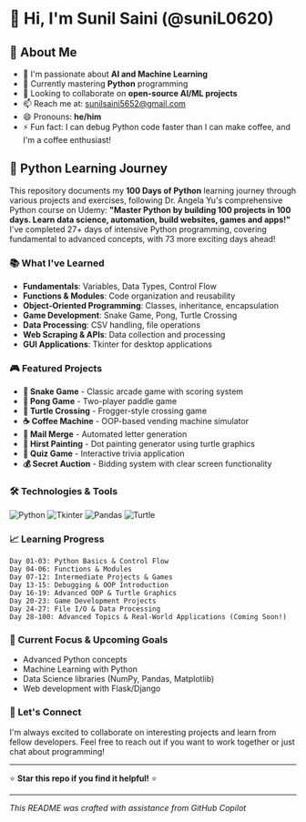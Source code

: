 # 👋 Hi, I'm Sunil Saini (@suniL0620)

## 🚀 About Me

- 👀 I'm passionate about **AI and Machine Learning**
- 🌱 Currently mastering **Python** programming
- 💞️ Looking to collaborate on **open-source AI/ML projects**
- 📫 Reach me at: [sunilsaini5652@gmail.com](mailto:sunilsaini5652@gmail.com)
- 😄 Pronouns: **he/him**
- ⚡ Fun fact: I can debug Python code faster than I can make coffee, and I'm a coffee enthusiast!

## 🐍 Python Learning Journey

This repository documents my **100 Days of Python** learning journey through various projects and exercises, following Dr. Angela Yu's comprehensive Python course on Udemy: **"Master Python by building 100 projects in 100 days. Learn data science, automation, build websites, games and apps!"** I've completed 27+ days of intensive Python programming, covering fundamental to advanced concepts, with 73 more exciting days ahead!

### 📚 What I've Learned

- **Fundamentals**: Variables, Data Types, Control Flow
- **Functions & Modules**: Code organization and reusability
- **Object-Oriented Programming**: Classes, inheritance, encapsulation
- **Game Development**: Snake Game, Pong, Turtle Crossing
- **Data Processing**: CSV handling, file operations
- **Web Scraping & APIs**: Data collection and processing
- **GUI Applications**: Tkinter for desktop applications

### 🎮 Featured Projects

- **🐍 Snake Game** - Classic arcade game with scoring system
- **🏓 Pong Game** - Two-player paddle game
- **🐢 Turtle Crossing** - Frogger-style crossing game
- **☕ Coffee Machine** - OOP-based vending machine simulator
- **📧 Mail Merge** - Automated letter generation
- **🎨 Hirst Painting** - Dot painting generator using turtle graphics
- **🧠 Quiz Game** - Interactive trivia application
- **💰 Secret Auction** - Bidding system with clear screen functionality

### 🛠️ Technologies & Tools

![Python](https://img.shields.io/badge/Python-3776AB?style=for-the-badge&logo=python&logoColor=white)
![Tkinter](https://img.shields.io/badge/Tkinter-FF6B6B?style=for-the-badge&logo=python&logoColor=white)
![Pandas](https://img.shields.io/badge/Pandas-150458?style=for-the-badge&logo=pandas&logoColor=white)
![Turtle](https://img.shields.io/badge/Turtle_Graphics-4CAF50?style=for-the-badge&logo=python&logoColor=white)

### 📈 Learning Progress

```text
Day 01-03: Python Basics & Control Flow
Day 04-06: Functions & Modules
Day 07-12: Intermediate Projects & Games
Day 13-15: Debugging & OOP Introduction
Day 16-19: Advanced OOP & Turtle Graphics
Day 20-23: Game Development Projects
Day 24-27: File I/O & Data Processing
Day 28-100: Advanced Topics & Real-World Applications (Coming Soon!)
```

### 🎯 Current Focus & Upcoming Goals

- Advanced Python concepts
- Machine Learning with Python
- Data Science libraries (NumPy, Pandas, Matplotlib)
- Web development with Flask/Django

### 🤝 Let's Connect

I'm always excited to collaborate on interesting projects and learn from fellow developers. Feel free to reach out if you want to work together or just chat about programming!

---

⭐ **Star this repo if you find it helpful!** ⭐

---

*This README was crafted with assistance from GitHub Copilot*
